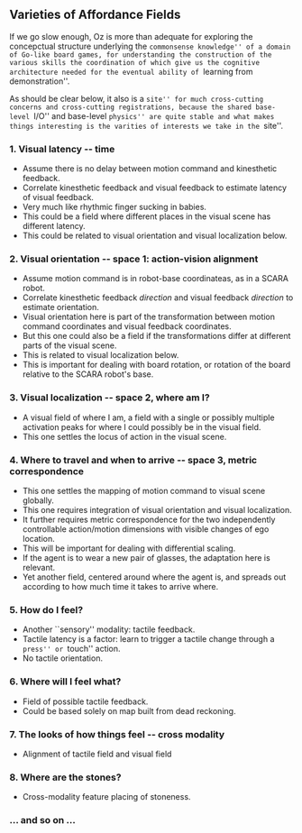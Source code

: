 ## Varieties of Affordance Fields

If we go slow enough, Oz is more than adequate for exploring the concepctual structure underlying the ``commonsense knowledge'' of a domain of Go-like board games, for understanding the construction of the various skills the coordination of which give us the cognitive architecture needed for the eventual ability of ``learning from demonstration''.

As should be clear below, it also is a ``site'' for much cross-cutting concerns and cross-cutting registrations, because the shared base-level ``I/O'' and base-level ``physics'' are quite stable and what makes things interesting is the varities of interests we take in the ``site''.

### 1. Visual latency -- time

- Assume there is no delay between motion command and kinesthetic feedback.
- Correlate kinesthetic feedback and visual feedback to estimate latency of visual feedback.
- Very much like rhythmic finger sucking in babies.
- This could be a field where different places in the visual scene has different latency.
- This could be related to visual orientation and visual localization below.

### 2. Visual orientation -- space 1: action-vision alignment

- Assume motion command is in robot-base coordinateas, as in a SCARA robot.
- Correlate kinesthetic feedback *direction* and visual feedback *direction* to estimate orientation.
- Visual orientation here is part of the transformation between motion command coordinates and visual feedback coordinates.
- But this one could also be a field if the transformations differ at different parts of the visual scene.
- This is related to visual localization below.
- This is important for dealing with board rotation, or rotation of the board relative to the SCARA robot's base.

### 3. Visual localization -- space 2, where am I?

- A visual field of where I am, a field with a single or possibly multiple activation peaks for where I could possibly be in the visual field.
- This one settles the locus of action in the visual scene.

### 4. Where to travel and when to arrive -- space 3, metric correspondence

- This one settles the mapping of motion command to visual scene globally.
- This one requires integration of visual orientation and visual localization.
- It further requires metric correspondence for the two independently controllable action/motion dimensions with visible changes of ego location.
- This will be important for dealing with differential scaling.
- If the agent is to wear a new pair of glasses, the adaptation here is relevant.
- Yet another field, centered around where the agent is, and spreads out according to how much time it takes to arrive where.

### 5. How do I feel?

- Another ``sensory'' modality: tactile feedback.
- Tactile latency is a factor: learn to trigger a tactile change through a ``press'' or ``touch'' action.
- No tactile orientation.

### 6. Where will I feel what?

- Field of possible tactile feedback.
- Could be based solely on map built from dead reckoning.

### 7. The looks of how things feel -- cross modality

- Alignment of tactile field and visual field

### 8. Where are the stones?

- Cross-modality feature placing of stoneness.

### ... and so on ...

